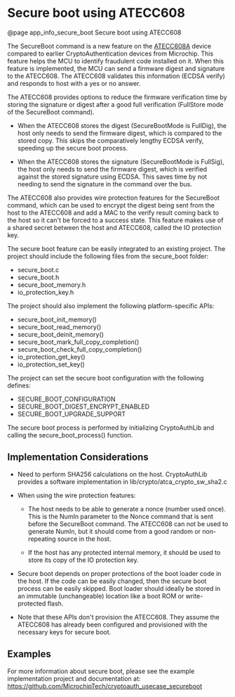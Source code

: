 Secure boot using ATECC608
=========================================================
@page app_info_secure_boot Secure boot using ATECC608

The SecureBoot command is a new feature on the
[ATECC608A](https://www.microchip.com/wwwproducts/en/ATECC608A) device compared
to earlier CryptoAuthentication devices from Microchip. This feature helps the
MCU to identify fraudulent code installed on it. When this feature is
implemented, the MCU can send a firmware digest and signature to the ATECC608.
The ATECC608 validates this information (ECDSA verify) and responds to host
with a yes or no answer.

The ATECC608 provides options to reduce the firmware verification time by
storing the signature or digest after a good full verification (FullStore mode
of the SecureBoot command).

 - When the ATECC608 stores the digest (SecureBootMode is FullDig), the host
   only needs to send the firmware digest, which is compared to the stored
   copy. This skips the comparatively lengthy ECDSA verify, speeding up the
   secure boot process.

 - When the ATECC608 stores the signature (SecureBootMode is FullSig), the
   host only needs to send the firmware digest, which is verified against the
   stored signature using ECDSA. This saves time by not needing to send the
   signature in the command over the bus.

The ATECC608 also provides wire protection features for the SecureBoot
command, which can be used to encrypt the digest being sent from the host to
the ATECC608 and add a MAC to the verify result coming back to the host so it
can't be forced to a success state. This feature makes use of a shared secret
between the host and ATECC608, called the IO protection key.

The secure boot feature can be easily integrated to an existing project. The
project should include the following files from the secure_boot folder:
 - secure_boot.c
 - secure_boot.h
 - secure_boot_memory.h
 - io_protection_key.h

The project should also implement the following platform-specific APIs:
 - secure_boot_init_memory()
 - secure_boot_read_memory()
 - secure_boot_deinit_memory()
 - secure_boot_mark_full_copy_completion()
 - secure_boot_check_full_copy_completion()
 - io_protection_get_key()
 - io_protection_set_key()

The project can set the secure boot configuration with the following defines:
 - SECURE_BOOT_CONFIGURATION
 - SECURE_BOOT_DIGEST_ENCRYPT_ENABLED
 - SECURE_BOOT_UPGRADE_SUPPORT

The secure boot process is performed by initializing CryptoAuthLib and calling
the secure_boot_process() function.

## Implementation Considerations

 - Need to perform SHA256 calculations on the host. CryptoAuthLib provides a
   software implementation in lib/crypto/atca_crypto_sw_sha2.c

 - When using the wire protection features:

    - The host needs to be able to generate a nonce (number used once).
      This is the NumIn parameter to the Nonce command that is sent before the
      SecureBoot command. The ATECC608 can not be used to generate NumIn, but
      it should come from a good random or non-repeating source in the host.

    - If the host has any protected internal memory, it should be used to store
      its copy of the IO protection key.

 - Secure boot depends on proper protections of the boot loader code in the
   host. If the code can be easily changed, then the secure boot process can be
   easily skipped. Boot loader should ideally be stored in an immutable
   (unchangeable) location like a boot ROM or write-protected flash.

 - Note that these APIs don't provision the ATECC608. They assume the
   ATECC608 has already been configured and provisioned with the necessary
   keys for secure boot.

Examples
-----------
For more information about secure boot, please see the example implementation
project and documentation at:
https://github.com/MicrochipTech/cryptoauth_usecase_secureboot
